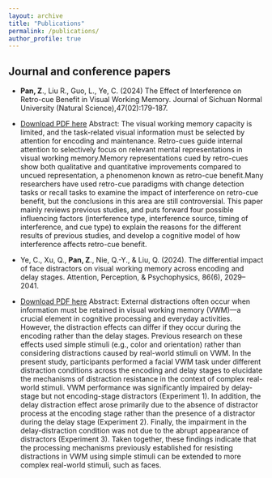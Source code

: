 ```yaml
---
layout: archive
title: "Publications"
permalink: /publications/
author_profile: true
---
```



Journal and conference papers
------
  
* **Pan, Z**., Liu R., Guo, L., Ye, C. (2024) The Effect of Interference on Retro-cue Benefit in Visual Working Memory. Journal of Sichuan Normal University (Natural Science),47(02):179-187.
* [Download PDF here](http://ZhihuPan.github.io/files/paper1.pdf)
Abstract:
The visual working memory capacity is limited, and the task-related visual information must be selected by attention for encoding and maintenance. Retro-cues guide internal attention to selectively focus on relevant mental representations in visual working memory.Memory representations cued by retro-cues show both qualitative and quantitative improvements compared to uncued representation, a phenomenon known as retro-cue benefit.Many researchers have used retro-cue paradigms with change detection tasks or recall tasks to examine the impact of interference on retro-cue benefit, but the conclusions in this area are still controversial. This paper mainly reviews previous studies, and puts forward four possible influencing factors (interference type, interference source, timing of interference, and cue type) to explain the reasons for the different results of previous studies, and develop a cognitive model of how interference affects retro-cue benefit.

* Ye, C., Xu, Q., **Pan, Z**., Nie, Q.-Y., & Liu, Q. (2024). The differential impact of face distractors on visual working memory across encoding and delay stages. Attention, Perception, & Psychophysics, 86(6), 2029–2041. 
* [Download PDF here](http://ZhihuPan.github.io/files/paper2.pdf)
Abstract:
External distractions often occur when information must be retained in visual working memory (VWM)—a crucial element in cognitive processing and everyday activities. However, the distraction effects can differ if they occur during the encoding rather than the delay stages. Previous research on these effects used simple stimuli (e.g., color and orientation) rather than considering distractions caused by real-world stimuli on VWM. In the present study, participants performed a facial VWM task under different distraction conditions across the encoding and delay stages to elucidate the mechanisms of distraction resistance in the context of complex real-world stimuli. VWM performance was significantly impaired by delay-stage but not encoding-stage distractors (Experiment 1). In addition, the delay distraction effect arose primarily due to the absence of distractor process at the encoding stage rather than the presence of a distractor during the delay stage (Experiment 2). Finally, the impairment in the delay-distraction condition was not due to the abrupt appearance of distractors (Experiment 3). Taken together, these findings indicate that the processing mechanisms previously established for resisting distractions in VWM using simple stimuli can be extended to more complex real-world stimuli, such as faces.
